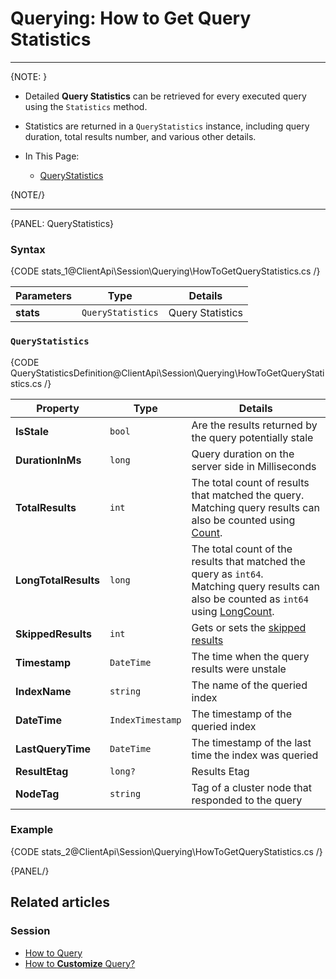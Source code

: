 # Querying: How to Get Query Statistics

---

{NOTE: }

* Detailed **Query Statistics** can be retrieved for every executed query 
  using the `Statistics` method.  
* Statistics are returned in a `QueryStatistics` instance, including query 
  duration, total results number, and various other details.  

* In This Page:  
   * [QueryStatistics](../../../client-api/session/querying/how-to-get-query-statistics#querystatistics)  

{NOTE/}

---

{PANEL: QueryStatistics}

### Syntax

{CODE stats_1@ClientApi\Session\Querying\HowToGetQueryStatistics.cs /}

| Parameters | Type | Details |
| ------------- | ------------- | ----- |
| **stats** | `QueryStatistics` | Query Statistics |


### `QueryStatistics`
{CODE QueryStatisticsDefinition@ClientApi\Session\Querying\HowToGetQueryStatistics.cs /}

| Property | Type | Details |
| ------------- | ------------- | ----- |
| **IsStale** | `bool` | Are the results returned by the query potentially stale |
| **DurationInMs** | `long` | Query duration on the server side in Milliseconds |
| **TotalResults** | `int` | The total count of results that matched the query. <br> Matching query results can also be counted using [Count](../../../client-api/session/querying/how-to-count-query-results#count). |
| **LongTotalResults** | `long` | The total count of the results that matched the query as `int64`. <br> Matching query results can also be counted as `int64` using [LongCount](../../../client-api/session/querying/how-to-count-query-results#longcount). |
| **SkippedResults** | `int` | Gets or sets the [skipped results](../../../indexes/querying/paging#paging-through-tampered-results) |
| **Timestamp** | `DateTime` | The time when the query results were unstale |
| **IndexName** | `string` | The name of the queried index |
| **DateTime** | `IndexTimestamp` | The timestamp of the queried index |
| **LastQueryTime** | `DateTime` | The timestamp of the last time the index was queried |
| **ResultEtag** | `long?` | Results Etag |
| **NodeTag** | `string` | Tag of a cluster node that responded to the query |

### Example

{CODE stats_2@ClientApi\Session\Querying\HowToGetQueryStatistics.cs /}

{PANEL/}

## Related articles

### Session

- [How to Query](../../../client-api/session/querying/how-to-query)
- [How to **Customize** Query?](../../../client-api/session/querying/how-to-customize-query)

